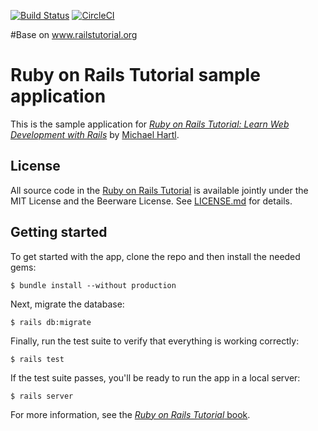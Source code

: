 [![Build Status](https://travis-ci.org/GuillaumeDSM/Rails-tests.svg?branch=master)](https://travis-ci.org/GuillaumeDSM/Rails-tests)
[![CircleCI](https://circleci.com/gh/GuillaumeDSM/Rails-tests.svg?style=svg)](https://circleci.com/gh/GuillaumeDSM/Rails-tests)

#Base on www.railstutorial.org


# Ruby on Rails Tutorial sample application

This is the sample application for
[*Ruby on Rails Tutorial:
Learn Web Development with Rails*](https://www.railstutorial.org/)
by [Michael Hartl](http://www.michaelhartl.com/).

## License

All source code in the [Ruby on Rails Tutorial](https://www.railstutorial.org/)
is available jointly under the MIT License and the Beerware License. See
[LICENSE.md](LICENSE.md) for details.

## Getting started

To get started with the app, clone the repo and then install the needed gems:

```
$ bundle install --without production
```

Next, migrate the database:

```
$ rails db:migrate
```

Finally, run the test suite to verify that everything is working correctly:

```
$ rails test
```

If the test suite passes, you'll be ready to run the app in a local server:

```
$ rails server
```

For more information, see the
[*Ruby on Rails Tutorial* book](https://www.railstutorial.org/book).
